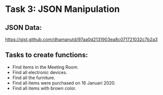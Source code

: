 # **Task 3: JSON Manipulation**

## JSON Data:
https://gist.github.com/dhamanutd/97aa0d2131903ea8c071721032c7b2a3

##  Tasks to create functions:

* Find items in the Meeting Room.
* Find all electronic devices.
* Find all the furniture.
* Find all items were purchased on 16 Januari 2020.
* Find all items with brown color.

